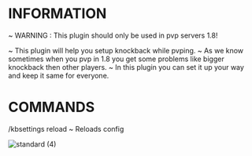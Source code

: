 # INFORMATION
~ WARNING : This plugin should only be used in pvp servers 1.8!

~ This plugin will help you setup knockback while pvping. 
~ As we know sometimes when you pvp in 1.8 you get some problems like bigger knockback then other players.
~ In this plugin you can set it up your way and keep it same for everyone.


# COMMANDS

/kbsettings reload ~ Reloads config

![standard (4)](https://github.com/user-attachments/assets/e53f096b-20b7-4e75-9633-d4a8f41ef412)

